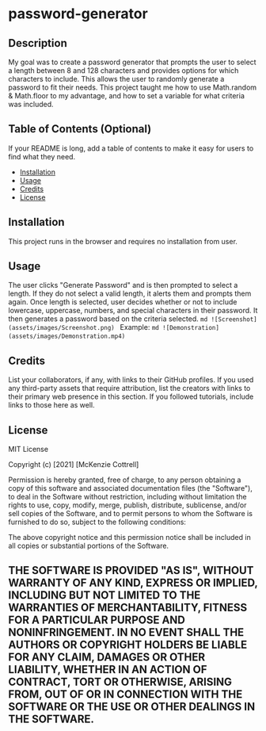 # password-generator

## Description
My goal was to create a password generator that prompts the user to select a length between 8 and 128 characters and provides options for which characters to include.  This allows the user to randomly generate a password to fit their needs.  This project taught me how to use Math.random & Math.floor to my advantage, and how to set a variable for what criteria was included.

## Table of Contents (Optional)
If your README is long, add a table of contents to make it easy for users to find what they need.
- [Installation](#installation)
- [Usage](#usage)
- [Credits](#credits)
- [License](#license)

## Installation
This project runs in the browser and requires no installation from user.

## Usage
The user clicks "Generate Password" and is then prompted to select a length.  If they do not select a valid length, it alerts them and prompts them again.  Once length is selected, user decides whether or not to include lowercase, uppercase, numbers, and special characters in their password.  It then generates a password based on the criteria selected.
    ```md
    ![Screenshot](assets/images/Screenshot.png)
    ```
Example:
    ```md
    ![Demonstration](assets/images/Demonstration.mp4)
    ```

## Credits
List your collaborators, if any, with links to their GitHub profiles.
If you used any third-party assets that require attribution, list the creators with links to their primary web presence in this section.
If you followed tutorials, include links to those here as well.

## License
MIT License

Copyright (c) [2021] [McKenzie Cottrell]

Permission is hereby granted, free of charge, to any person obtaining a copy
of this software and associated documentation files (the "Software"), to deal
in the Software without restriction, including without limitation the rights
to use, copy, modify, merge, publish, distribute, sublicense, and/or sell
copies of the Software, and to permit persons to whom the Software is
furnished to do so, subject to the following conditions:

The above copyright notice and this permission notice shall be included in all
copies or substantial portions of the Software.

THE SOFTWARE IS PROVIDED "AS IS", WITHOUT WARRANTY OF ANY KIND, EXPRESS OR
IMPLIED, INCLUDING BUT NOT LIMITED TO THE WARRANTIES OF MERCHANTABILITY,
FITNESS FOR A PARTICULAR PURPOSE AND NONINFRINGEMENT. IN NO EVENT SHALL THE
AUTHORS OR COPYRIGHT HOLDERS BE LIABLE FOR ANY CLAIM, DAMAGES OR OTHER
LIABILITY, WHETHER IN AN ACTION OF CONTRACT, TORT OR OTHERWISE, ARISING FROM,
OUT OF OR IN CONNECTION WITH THE SOFTWARE OR THE USE OR OTHER DEALINGS IN THE
SOFTWARE.
---
